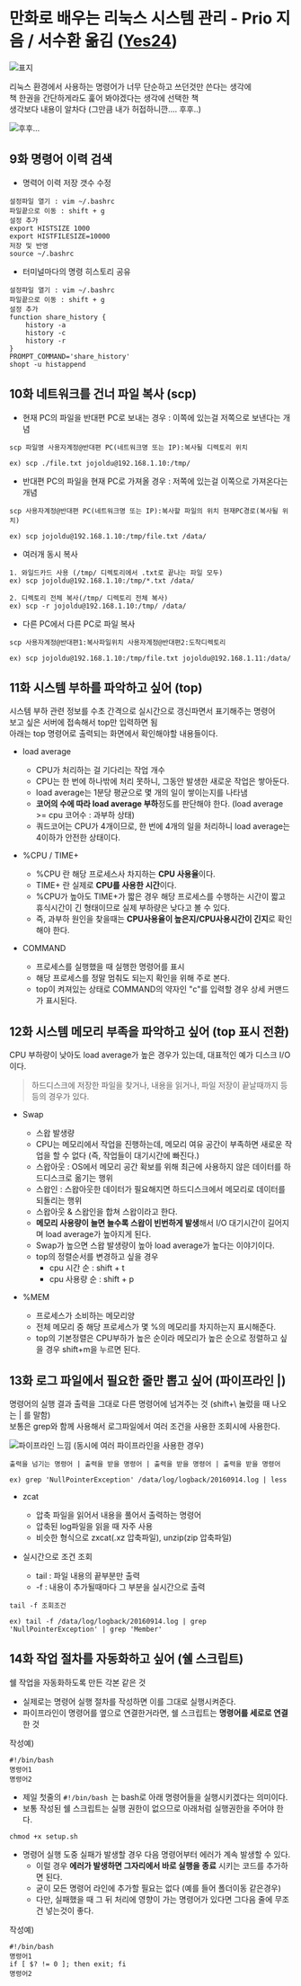 # 만화로 배우는 리눅스 시스템 관리 - Prio 지음 / 서수환 옮김 ([Yes24](http://www.yes24.com/24/goods/30705473))

![표지](./images/표지.jpg)

리눅스 환경에서 사용하는 명령어가 너무 단순하고 쓰던것만 쓴다는 생각에 <br/>
책 한권을 간단하게라도 훑어 봐야겠다는 생각에 선택한 책 <br/>
생각보다 내용이 알차다 (그만큼 내가 허접하니깐.... 후후..)

![후후...](./images/후후.jpg)

## 9화 명령어 이력 검색
* 명력어 이력 저장 갯수 수정
```
설정파일 열기 : vim ~/.bashrc
파일끝으로 이동 : shift + g
설정 추가
export HISTSIZE 1000
export HISTFILESIZE=10000
저장 및 반영
source ~/.bashrc
```

* 터미널마다의 명령 히스토리 공유
```
설정파일 열기 : vim ~/.bashrc
파일끝으로 이동 : shift + g
설정 추가
function share_history {
    history -a
    history -c
    history -r
}
PROMPT_COMMAND='share_history'
shopt -u histappend
```

## 10화 네트워크를 건너 파일 복사 (scp)

* 현재 PC의 파일을 반대편 PC로 보내는 경우 : 이쪽에 있는걸 저쪽으로 보낸다는 개념
```
scp 파일명 사용자계정@반대편 PC(네트워크명 또는 IP):복사될 디렉토리 위치

ex) scp ./file.txt jojoldu@192.168.1.10:/tmp/
```

* 반대편 PC의 파일을 현재 PC로 가져올 경우 : 저쪽에 있는걸 이쪽으로 가져온다는 개념
```
scp 사용자계정@반대편 PC(네트워크명 또는 IP):복사할 파일의 위치 현재PC경로(복사될 위치)

ex) scp jojoldu@192.168.1.10:/tmp/file.txt /data/
```

* 여러개 동시 복사
```
1. 와일드카드 사용 (/tmp/ 디렉토리에서 .txt로 끝나는 파일 모두)
ex) scp jojoldu@192.168.1.10:/tmp/*.txt /data/

2. 디렉토리 전체 복사(/tmp/ 디렉토리 전체 복사)
ex) scp -r jojoldu@192.168.1.10:/tmp/ /data/
```

* 다른 PC에서 다른 PC로 파일 복사
```
scp 사용자계정@반대편1:복사파일위치 사용자계정@반대편2:도착디렉토리

ex) scp jojoldu@192.168.1.10:/tmp/file.txt jojoldu@192.168.1.11:/data/
```

## 11화 시스템 부하를 파악하고 싶어 (top)
시스템 부하 관련 정보를 수초 간격으로 실시간으로 갱신파면서 표기해주는 명령어 <br/>
보고 싶은 서버에 접속해서 top만 입력하면 됨 <br/>
아래는 top 명령어로 출력되는 화면에서 확인해야할 내용들이다.

* load average 
  - CPU가 처리하는 걸 기다리는 작업 개수
  - CPU는 한 번에 하나밖에 처리 못하니, 그동안 발생한 새로운 작업은 쌓아둔다.
  - load average는 1분당 평균으로 몇 개의 일이 쌓이는지를 나타냄
  - **코어의 수에 따라 load average 부하**정도를 판단해야 한다. (load average >= cpu 코어수 : 과부하 상태)
  - 쿼드코어는 CPU가 4개이므로, 한 번에 4개의 일을 처리하니 load average는 4이하가 안전한 상태이다.
  

* %CPU / TIME+
  - %CPU 란 해당 프로세스사 차지하는 **CPU 사용율**이다.
  - TIME+ 란 실제로 **CPU를 사용한 시간**이다.
  - %CPU가 높아도 TIME+가 짧은 경우 해당 프로세스를 수행하는 시간이 짧고 휴식시간이 긴 형태이므로 실제 부하량은 낮다고 볼 수 있다.
  - 즉, 과부하 원인을 찾을때는 **CPU사용율이 높은지/CPU사용시간이 긴지**로 확인해야 한다.

* COMMAND
  - 프로세스를 실행했을 때 실행한 명령어를 표시
  - 해당 프로세스를 정말 멈춰도 되는지 확인을 위해 주로 본다.
  - top이 켜져있는 상태로 COMMAND의 약자인 "c"를 입력할 경우 상세 커맨드가 표시된다.

## 12화 시스템 메모리 부족을 파악하고 싶어 (top 표시 전환)
CPU 부하량이 낮아도 load average가 높은 경우가 있는데, 대표적인 예가 디스크 I/O이다. <br/>
> 하드디스크에 저장한 파일을 찾거나, 내용을 읽거나, 파일 저장이 끝날때까지 등등의 경우가 있다.

* Swap
  - 스왑 발생량
  - CPU는 메모리에서 작업을 진행하는데, 메모리 여유 공간이 부족하면 새로운 작업을 할 수 없다 (즉, 작업들이 대기시간에 빠진다.)
  - 스왑아웃 : OS에서 메모리 공간 확보를 위해 최근에 사용하지 않은 데이터를 하드디스크로 옮기는 행위
  - 스왑인 : 스왑아웃한 데이터가 필요해지면 하드디스크에서 메모리로 데이터를 되돌리는 행위
  - 스왑아웃 & 스왑인을 합쳐 스왑이라고 한다.
  - **메모리 사용량이 늘면 늘수록 스왑이 빈번하게 발생**해서 I/O 대기시간이 길어지며 load average가 높아지게 된다.
  - Swap가 높으면 스왑 발생량이 높아 load average가 높다는 이야기이다.
  - top의 정렬순서를 변경하고 싶을 경우
    - cpu 시간 순 : shift + t
    - cpu 사용량 순 : shift + p

* %MEM
  - 프로세스가 소비하는 메모리양
  - 전체 메모리 중 해당 프로세스가 몇 %의 메모리를 차지하는지 표시해준다.
  - top의 기본정렬은 CPU부하가 높은 순이라 메모리가 높은 순으로 정렬하고 싶을 경우 shift+m을 누르면 된다.

## 13화 로그 파일에서 필요한 줄만 뽑고 싶어 (파이프라인 |)
명령어의 실행 결과 출력을 그대로 다른 명령어에 넘겨주는 것 (shift+\ 눌렀을 때 나오는 | 를 말함) <br/>
보통은 grep와 함께 사용해서 로그파일에서 여러 조건을 사용한 조회시에 사용한다.

![파이프라인 느낌](./images/파이프라인.png)
(동시에 여러 파이프라인을 사용한 경우)

```
출력을 넘기는 명령어 | 출력을 받을 명령어 | 출력을 받을 명령어 | 출력을 받을 명령어

ex) grep 'NullPointerException' /data/log/logback/20160914.log | less
```

* zcat
  - 압축 파일을 읽어서 내용을 풀어서 출력하는 명령어
  - 압축된 log파일을 읽을 때 자주 사용
  - 비슷한 형식으로 zxcat(.xz 압축파일), unzip(zip 압축파일)

* 실시간으로 조건 조회
  - tail : 파일 내용의 끝부분만 출력
  - -f : 내용이 추가될때마다 그 부분을 실시간으로 출력

```
tail -f 조회조건

ex) tail -f /data/log/logback/20160914.log | grep 'NullPointerException' | grep 'Member'

```

## 14화 작업 절차를 자동화하고 싶어 (쉘 스크립트)
쉘 작업을 자동화하도록 만든 각본 같은 것 <br/>
* 실제로는 명령어 실행 절차를 작성하면 이를 그대로 실행시켜준다.<br/>
* 파이프라인이 명령어를 옆으로 연결한거라면, 쉘 스크립트는 **명령어를 세로로 연결**한 것 <br/>

작성예)

```
#!/bin/bash
명령어1
명령어2
```

* 제일 첫줄의 ```#!/bin/bash ```는 bash로 아래 명령어들을 실행시키겠다는 의미이다.
* 보통 작성된 쉘 스크립트는 실행 권한이 없으므로 아래처럼 실행권한을 주어야 한다.

```
chmod +x setup.sh
```

* 명령어 실행 도중 실패가 발생할 경우 다음 명령어부터 에러가 계속 발생할 수 있다.
  - 이럴 경우 **에러가 발생하면 그자리에서 바로 실행을 종료** 시키는 코드를 추가하면 된다.
  - 굳이 모든 명령어 라인에 추가할 필요는 없다 (예를 들어 폴더이동 같은경우)
  - 다만, 실패했을 때 그 뒤 처리에 영향이 가는 명령어가 있다면 그다음 줄에 무조건 넣는것이 좋다.

작성예)

```
#!/bin/bash
명령어1
if [ $? != 0 ]; then exit; fi
명령어2
```